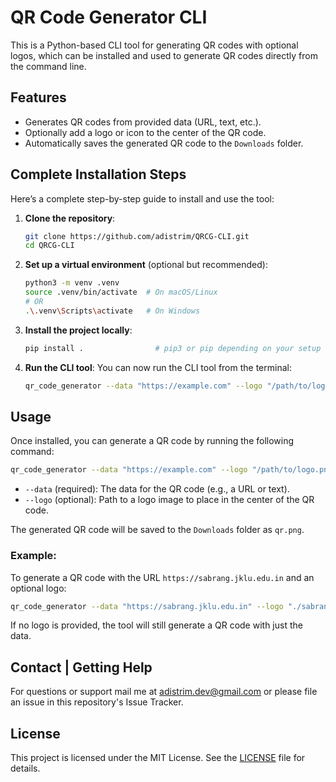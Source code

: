 # QR Code Generator CLI

This is a Python-based CLI tool for generating QR codes with optional logos, which can be installed and used to generate QR codes directly from the command line.

## Features

- Generates QR codes from provided data (URL, text, etc.).
- Optionally add a logo or icon to the center of the QR code.
- Automatically saves the generated QR code to the `Downloads` folder.

## Complete Installation Steps

Here’s a complete step-by-step guide to install and use the tool:

1. **Clone the repository**:
   ```bash
   git clone https://github.com/adistrim/QRCG-CLI.git
   cd QRCG-CLI
   ```

2. **Set up a virtual environment** (optional but recommended):
   ```bash
   python3 -m venv .venv
   source .venv/bin/activate  # On macOS/Linux
   # OR
   .\.venv\Scripts\activate   # On Windows
   ```

3. **Install the project locally**:
   ```bash
   pip install .                # pip3 or pip depending on your setup
   ```

4. **Run the CLI tool**:
   You can now run the CLI tool from the terminal:
   ```bash
   qr_code_generator --data "https://example.com" --logo "/path/to/logo.png"
   ```

## Usage

Once installed, you can generate a QR code by running the following command:

```bash
qr_code_generator --data "https://example.com" --logo "/path/to/logo.png"
```

- `--data` (required): The data for the QR code (e.g., a URL or text).
- `--logo` (optional): Path to a logo image to place in the center of the QR code.

The generated QR code will be saved to the `Downloads` folder as `qr.png`.

### Example:

To generate a QR code with the URL `https://sabrang.jklu.edu.in` and an optional logo:

```bash
qr_code_generator --data "https://sabrang.jklu.edu.in" --logo "./sabrang.png"
```

If no logo is provided, the tool will still generate a QR code with just the data.

## Contact | Getting Help

For questions or support mail me at [adistrim.dev@gmail.com](mailto:adistrim.dev@gmail.com) or please file an issue in this repository's Issue Tracker.

## License

This project is licensed under the MIT License. See the [LICENSE](LICENSE) file for details.
